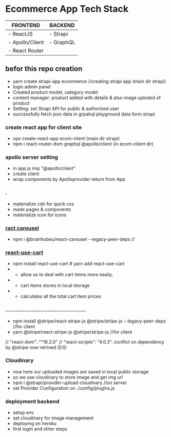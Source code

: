 # Ecommerce App Tech Stack
| FRONTEND       | BACKEND   |
|----------------|-----------|
| - ReactJS      | - Strapi  |
| - Apollo/Client| - GraphQL |
| - React Router |           |


## befor this repo creation
- yarn create strapi-app ecommerce //creating strapi app (main dir strapi)
- login admin panel
- Created product model, category model
- content manager: product added with details & also image uploded of product
- Setting: set Strapi API for public & authorized user
- successfully fetch json data in grpahql playground data form strapi

### create react app for client site
- npx create-react-app ecom-client (main dir strapi)
- npm i react-router-dom graphql @apollo/client (in ecom-client dir)



### apollo server setting
- in app.js imp "@apollo/client"
- create client
- wrap components by Apolloprovider return from App

### .
- materialize cdn for quick css
- made pages & components
- materialize icon for icons

### [ract carousel](https://github.com/brainhubeu/react-carousel)
- npm i @brainhubeu/react-carousel --legacy-peer-deps  //

### [react-use-cart](https://github.com/notrab/react-use-cart)
- npm install react-use-cart # yarn add react-use-cart
- - allow us to deal with cart items more easily,
- - cart items stores in local storage
- - calculates all the total cart item prices

### ..............................................
- npm install @stripe/react-stripe-js @stripe/stripe-js --legacy-peer-deps  //for client
- yarn @stripe/react-stripe-js @stripe/stripe-js  //for client

// "react-dom": "^18.2.0"
// "react-scripts": "4.0.3",
conflict on dependency by @stripe
now retrived 😣😣


### Cloudinary
- now here our uploaded images are saved in local public storage
- so we use cloudinary to store image and get img url
- npm i @strapi/provider-upload-cloudinary  //on server
- set Provider Configuration on  ./config/plugins.js

### deployment backend
- setup env
- set cloudinary for image management
- deploying on heroku
- first login and other steps
